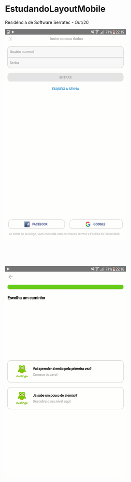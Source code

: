 # EstudandoLayoutMobile
Residência de Software Serratec - Out/20
</br>
<p><img src="https://raw.githubusercontent.com/GuilhermeSabinoRocha/EstudandoLayoutMobile/master/trab/screenshots/login.jpeg" width="400" height="700"> </p>
</br></br></br>
<p><img src="https://raw.githubusercontent.com/GuilhermeSabinoRocha/EstudandoLayoutMobile/master/trab/screenshots/welcome.jpeg" width="400" height="700"> </p>
